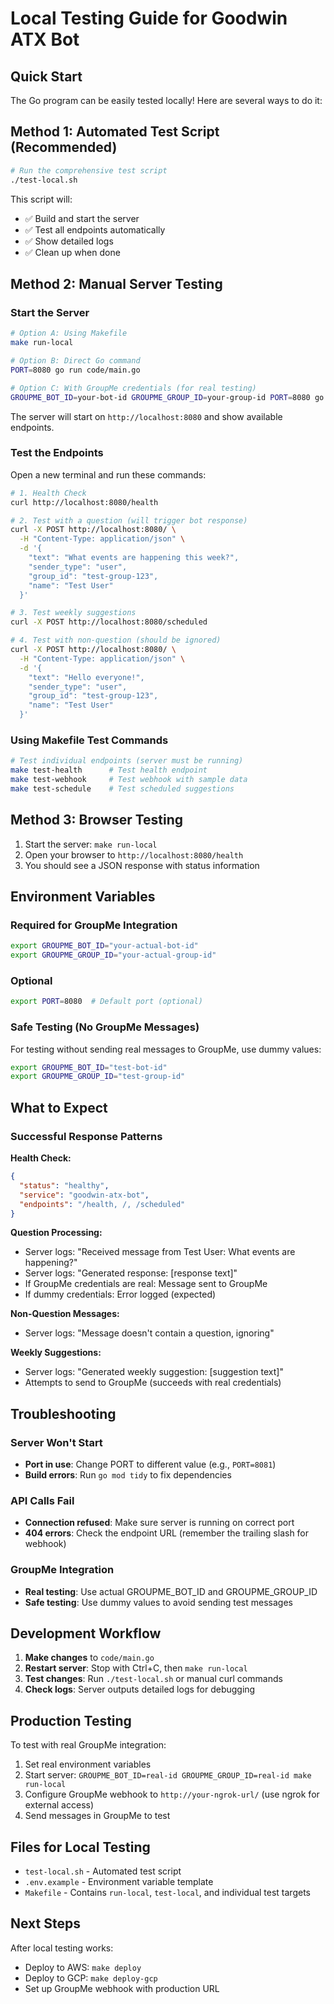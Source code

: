 # Local Testing Guide for Goodwin ATX Bot

## Quick Start

The Go program can be easily tested locally! Here are several ways to do it:

## Method 1: Automated Test Script (Recommended)

```bash
# Run the comprehensive test script
./test-local.sh
```

This script will:
- ✅ Build and start the server
- ✅ Test all endpoints automatically
- ✅ Show detailed logs
- ✅ Clean up when done

## Method 2: Manual Server Testing

### Start the Server

```bash
# Option A: Using Makefile
make run-local

# Option B: Direct Go command
PORT=8080 go run code/main.go

# Option C: With GroupMe credentials (for real testing)
GROUPME_BOT_ID=your-bot-id GROUPME_GROUP_ID=your-group-id PORT=8080 go run code/main.go
```

The server will start on `http://localhost:8080` and show available endpoints.

### Test the Endpoints

Open a new terminal and run these commands:

```bash
# 1. Health Check
curl http://localhost:8080/health

# 2. Test with a question (will trigger bot response)
curl -X POST http://localhost:8080/ \
  -H "Content-Type: application/json" \
  -d '{
    "text": "What events are happening this week?",
    "sender_type": "user",
    "group_id": "test-group-123",
    "name": "Test User"
  }'

# 3. Test weekly suggestions
curl -X POST http://localhost:8080/scheduled

# 4. Test with non-question (should be ignored)
curl -X POST http://localhost:8080/ \
  -H "Content-Type: application/json" \
  -d '{
    "text": "Hello everyone!",
    "sender_type": "user",
    "group_id": "test-group-123",
    "name": "Test User"
  }'
```

### Using Makefile Test Commands

```bash
# Test individual endpoints (server must be running)
make test-health      # Test health endpoint
make test-webhook     # Test webhook with sample data
make test-schedule    # Test scheduled suggestions
```

## Method 3: Browser Testing

1. Start the server: `make run-local`
2. Open your browser to `http://localhost:8080/health`
3. You should see a JSON response with status information

## Environment Variables

### Required for GroupMe Integration
```bash
export GROUPME_BOT_ID="your-actual-bot-id"
export GROUPME_GROUP_ID="your-actual-group-id"
```

### Optional
```bash
export PORT=8080  # Default port (optional)
```

### Safe Testing (No GroupMe Messages)
For testing without sending real messages to GroupMe, use dummy values:
```bash
export GROUPME_BOT_ID="test-bot-id"
export GROUPME_GROUP_ID="test-group-id"
```

## What to Expect

### Successful Response Patterns

**Health Check:**
```json
{
  "status": "healthy",
  "service": "goodwin-atx-bot",
  "endpoints": "/health, /, /scheduled"
}
```

**Question Processing:**
- Server logs: "Received message from Test User: What events are happening?"
- Server logs: "Generated response: [response text]"
- If GroupMe credentials are real: Message sent to GroupMe
- If dummy credentials: Error logged (expected)

**Non-Question Messages:**
- Server logs: "Message doesn't contain a question, ignoring"

**Weekly Suggestions:**
- Server logs: "Generated weekly suggestion: [suggestion text]"
- Attempts to send to GroupMe (succeeds with real credentials)

## Troubleshooting

### Server Won't Start
- **Port in use**: Change PORT to different value (e.g., `PORT=8081`)
- **Build errors**: Run `go mod tidy` to fix dependencies

### API Calls Fail
- **Connection refused**: Make sure server is running on correct port
- **404 errors**: Check the endpoint URL (remember the trailing slash for webhook)

### GroupMe Integration
- **Real testing**: Use actual GROUPME_BOT_ID and GROUPME_GROUP_ID
- **Safe testing**: Use dummy values to avoid sending test messages

## Development Workflow

1. **Make changes** to `code/main.go`
2. **Restart server**: Stop with Ctrl+C, then `make run-local`
3. **Test changes**: Run `./test-local.sh` or manual curl commands
4. **Check logs**: Server outputs detailed logs for debugging

## Production Testing

To test with real GroupMe integration:

1. Set real environment variables
2. Start server: `GROUPME_BOT_ID=real-id GROUPME_GROUP_ID=real-id make run-local`
3. Configure GroupMe webhook to `http://your-ngrok-url/` (use ngrok for external access)
4. Send messages in GroupMe to test

## Files for Local Testing

- `test-local.sh` - Automated test script
- `.env.example` - Environment variable template
- `Makefile` - Contains `run-local`, `test-local`, and individual test targets

## Next Steps

After local testing works:
- Deploy to AWS: `make deploy`
- Deploy to GCP: `make deploy-gcp` 
- Set up GroupMe webhook with production URL